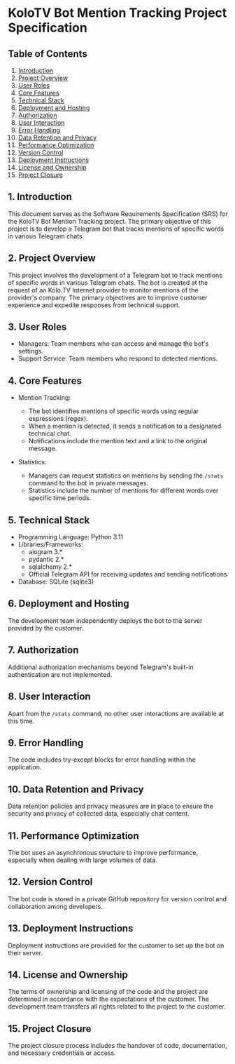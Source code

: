 # KoloTV Bot Mention Tracking Project Specification

## Table of Contents
1. [Introduction](#1-introduction)
2. [Project Overview](#2-project-overview)
3. [User Roles](#3-user-roles)
4. [Core Features](#4-core-features)
5. [Technical Stack](#5-technical-stack)
6. [Deployment and Hosting](#6-deployment-and-hosting)
7. [Authorization](#7-authorization)
8. [User Interaction](#8-user-interaction)
9. [Error Handling](#9-error-handling)
10. [Data Retention and Privacy](#10-data-retention-and-privacy)
11. [Performance Optimization](#11-performance-optimization)
12. [Version Control](#12-version-control)
13. [Deployment Instructions](#13-deployment-instructions)
14. [License and Ownership](#14-license-and-ownership)
15. [Project Closure](#15-project-closure)

## 1. Introduction
This document serves as the Software Requirements Specification (SRS) for the KoloTV Bot Mention Tracking project. The primary objective of this project is to develop a Telegram bot that tracks mentions of specific words in various Telegram chats.

## 2. Project Overview
This project involves the development of a Telegram bot to track mentions of specific words in various Telegram chats. The bot is created at the request of an Kolo.TV Internet provider to monitor mentions of the provider's company. The primary objectives are to improve customer experience and expedite responses from technical support.

## 3. User Roles
- Managers: Team members who can access and manage the bot's settings.
- Support Service: Team members who respond to detected mentions.

## 4. Core Features
- Mention Tracking:
  - The bot identifies mentions of specific words using regular expressions (regex).
  - When a mention is detected, it sends a notification to a designated technical chat.
  - Notifications include the mention text and a link to the original message.

- Statistics:
  - Managers can request statistics on mentions by sending the `/stats` command to the bot in private messages.
  - Statistics include the number of mentions for different words over specific time periods.

## 5. Technical Stack
- Programming Language: Python 3.11
- Libraries/Frameworks:
  - aiogram 3.*
  - pydantic 2.*
  - sqlalchemy 2.*
  - Official Telegram API for receiving updates and sending notifications
- Database: SQLite (sqlite3)

## 6. Deployment and Hosting
The development team independently deploys the bot to the server provided by the customer.

## 7. Authorization
Additional authorization mechanisms beyond Telegram's built-in authentication are not implemented.

## 8. User Interaction
Apart from the `/stats` command, no other user interactions are available at this time.

## 9. Error Handling
The code includes try-except blocks for error handling within the application.

## 10. Data Retention and Privacy
Data retention policies and privacy measures are in place to ensure the security and privacy of collected data, especially chat content.

## 11. Performance Optimization
The bot uses an asynchronous structure to improve performance, especially when dealing with large volumes of data.

## 12. Version Control
The bot code is stored in a private GitHub repository for version control and collaboration among developers.

## 13. Deployment Instructions
Deployment instructions are provided for the customer to set up the bot on their server.

## 14. License and Ownership
The terms of ownership and licensing of the code and the project are determined in accordance with the expectations of the customer. The development team transfers all rights related to the project to the customer.

## 15. Project Closure
The project closure process includes the handover of code, documentation, and necessary credentials or access.
